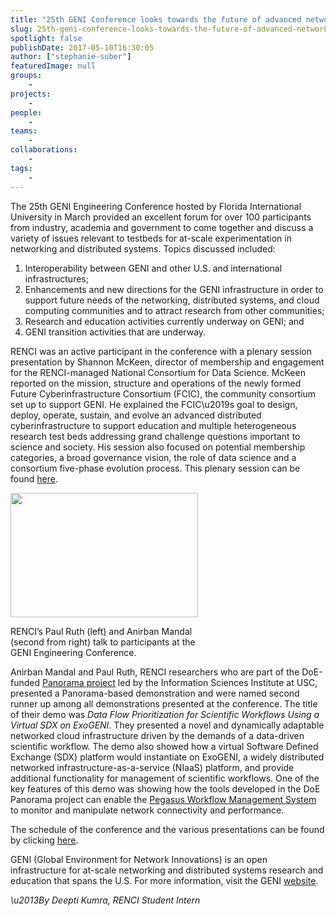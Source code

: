 ```yaml
---
title: "25th GENI Conference looks towards the future of advanced networking"
slug: 25th-geni-conference-looks-towards-the-future-of-advanced-networking
spotlight: false
publishDate: 2017-05-10T16:30:05
author: ["stephanie-suber"]
featuredImage: null
groups:
    - 
projects:
    - 
people:
    - 
teams: 
    - 
collaborations:
    - 
tags:
    - 
---
```

<p>The 25th GENI Engineering Conference hosted by Florida International University in March provided an excellent forum for over 100 participants from industry, academia and government to come together and discuss a variety of issues relevant to testbeds for at-scale experimentation in networking and distributed systems. Topics discussed included:</p>
<ol>
<li>Interoperability between GENI and other U.S. and international infrastructures;</li>
<li>Enhancements and new directions for the GENI infrastructure in order to support future needs of the networking, distributed systems, and cloud computing communities and to attract research from other communities;</li>
<li>Research and education activities currently underway on GENI; and</li>
<li>GENI transition activities that are underway.</li>
</ol>
<p><!--more--></p>
<p>RENCI was an active participant in the conference with a plenary session presentation by Shannon McKeen, director of membership and engagement for the RENCI-managed National Consortium for Data Science. McKeen reported on the mission, structure and operations of the newly formed Future Cyberinfrastructure Consortium (FCIC), the community consortium set up to support GENI. He explained the FCIC\u2019s goal to design, deploy, operate, sustain, and evolve an advanced distributed cyberinfrastructure to support education and multiple heterogeneous research test beds addressing grand challenge questions important to science and society. His session also focused on potential membership categories, a broad governance vision, the role of data science and a consortium five-phase evolution process. This plenary session can be found <a href="http://groups.geni.net/geni/wiki/GEC25Agenda/ConsortiumNews">here</a>.</p>
<div id="attachment_16383" class="wp-caption alignleft" style="width: 300px"><a href="https://renci.org/wp-content/uploads/2017/05/Screen-Shot-2017-04-21-at-4.43.17-PM.png"  rel="lightbox[roadtrip]"><img class="size-medium wp-image-16383" src="https://renci.org/wp-content/uploads/2017/05/Screen-Shot-2017-04-21-at-4.43.17-PM-300x199.png" alt="" width="300" height="199" srcset="https://renci.org/wp-content/uploads/2017/05/Screen-Shot-2017-04-21-at-4.43.17-PM-300x199.png 300w, https://renci.org/wp-content/uploads/2017/05/Screen-Shot-2017-04-21-at-4.43.17-PM-768x509.png 768w, https://renci.org/wp-content/uploads/2017/05/Screen-Shot-2017-04-21-at-4.43.17-PM-1024x679.png 1024w, https://renci.org/wp-content/uploads/2017/05/Screen-Shot-2017-04-21-at-4.43.17-PM-640x424.png 640w, https://renci.org/wp-content/uploads/2017/05/Screen-Shot-2017-04-21-at-4.43.17-PM.png 1463w" sizes="(max-width: 300px) 100vw, 300px" /></a></p>
<p class="wp-caption-text">RENCI&#8217;s Paul Ruth (left) and Anirban Mandal (second from right) talk to participants at the GENI Engineering Conference.</p>
</div>
<p>Anirban Mandal and Paul Ruth, RENCI researchers who are part of the DoE-funded <a href="https://renci.org/research/panorama/">Panorama project</a> led by the Information Sciences Institute at USC, presented a Panorama-based demonstration and were named second runner up among all demonstrations presented at the conference. The title of their demo was <em>Data Flow Prioritization for Scientific Workflows Using a Virtual SDX on ExoGENI</em>. They presented a novel and dynamically adaptable networked cloud infrastructure driven by the demands of a data-driven scientific workflow. The demo also showed how a virtual Software Defined Exchange (SDX) platform would instantiate on ExoGENI, a widely distributed networked infrastructure-as-a-service (NIaaS) platform, and provide additional functionality for management of scientific workflows. One of the key features of this demo was showing how the tools developed in the DoE Panorama project can enable the <a href="https://pegasus.isi.edu/">Pegasus Workflow Management System</a> to monitor and manipulate network connectivity and performance.</p>
<p>The schedule of the conference and the various presentations can be found by clicking <a href="http://groups.geni.net/geni/wiki/GEC25Agenda#a25thGENIEngineeringConference">here</a>.</p>
<p>GENI (Global Environment for Network Innovations) is an open infrastructure for at-scale networking and distributed systems research and education that spans the U.S. For more information, visit the GENI <a href="http://www.geni.net/">website</a>.</p>
<p><em>\u2013By Deepti Kumra, RENCI Student Intern</em></p>
<!-- AddThis Advanced Settings generic via filter on the_content --><!-- AddThis Share Buttons generic via filter on the_content -->
